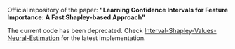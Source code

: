 Official repository of the paper: **"Learning Confidence Intervals for Feature Importance: A Fast Shapley-based Approach"**

The current code has been deprecated. Check [Interval-Shapley-Values-Neural-Estimation](https://github.com/DavideNapolitano/Interval-Shapley-Values-Neural-Estimation) for the latest implementation.

